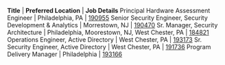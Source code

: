 **Title**  |  **Preferred Location**  | **Job Details**
Principal Hardware Assessment Engineer | Philadelphia, PA | [190955](https://jobs.comcast.com/job-190955-principal-hardware-assessment-engineer-in-philadelphia-pa-telecommunications)
Senior Security Engineer, Security Development & Analytics | Morrestown, NJ | [190470](https://jobs.comcast.com/job-190470-senior-security-engineer-security-development-analytics-in-moorestown-nj-technology-it)
Sr. Manager, Security Architecture | Philadelphia, Moorestown, NJ, West Chester, PA | [184821](https://jobs.comcast.com/job-184821-sr-manager-security-architecture-in-philadelphia-pa-telecommunications)
Operations Engineer, Active Directory | West Chester, PA | [193173](https://jobs.comcast.com/job-193173-operations-engineer-active-directory-in-west-chester-pa-telecommunications)
Sr. Security Engineer, Active Directory | West Chester, PA | [191736](https://jobs.comcast.com/job-191736-sr-security-engineer-active-directory-in-west-chester-pa-telecommunications)
Program Delivery Manager | Philadelphia | [193166](https://jobs.comcast.com/job-193166-program-delivery-manager-in-philadelphia-pa-telecommunications)
